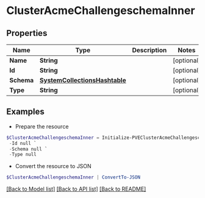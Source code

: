 # ClusterAcmeChallengeschemaInner
## Properties

Name | Type | Description | Notes
------------ | ------------- | ------------- | -------------
**Name** | **String** |  | [optional] 
**Id** | **String** |  | [optional] 
**Schema** | [**SystemCollectionsHashtable**](.md) |  | [optional] 
**Type** | **String** |  | [optional] 

## Examples

- Prepare the resource
```powershell
$ClusterAcmeChallengeschemaInner = Initialize-PVEClusterAcmeChallengeschemaInner  -Name null `
 -Id null `
 -Schema null `
 -Type null
```

- Convert the resource to JSON
```powershell
$ClusterAcmeChallengeschemaInner | ConvertTo-JSON
```

[[Back to Model list]](../README.md#documentation-for-models) [[Back to API list]](../README.md#documentation-for-api-endpoints) [[Back to README]](../README.md)

